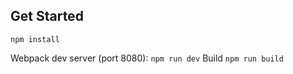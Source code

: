 ## Get Started 

`npm install`

Webpack dev server (port 8080): `npm run dev`
Build `npm run build`
